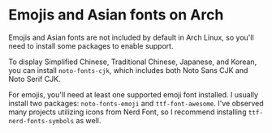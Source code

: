 # Emojis and Asian fonts on Arch

Emojis and Asian fonts are not included by default in Arch Linux, so you'll need to install some packages to enable support.

To display Simplified Chinese, Traditional Chinese, Japanese, and Korean, you can install `noto-fonts-cjk`, which includes both Noto Sans CJK and Noto Serif CJK.

For emojis, you'll need at least one supported emoji font installed. I usually install two packages: `noto-fonts-emoji` and `ttf-font-awesome`. I've observed many projects utilizing icons from Nerd Font, so I recommend installing `ttf-nerd-fonts-symbols` as well.
